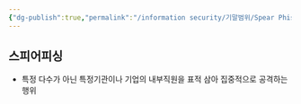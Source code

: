 ```yaml
---
{"dg-publish":true,"permalink":"/information security/기말범위/Spear Phishing/"}
---
```



## 스피어피싱
- 특정 다수가 아닌 특정기관이나 기업의 내부직원을 표적 삼아 집중적으로 공격하는 행위
